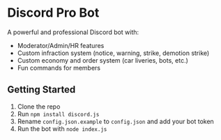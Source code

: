 # Discord Pro Bot

A powerful and professional Discord bot with:
- Moderator/Admin/HR features
- Custom infraction system (notice, warning, strike, demotion strike)
- Custom economy and order system (car liveries, bots, etc.)
- Fun commands for members

## Getting Started

1. Clone the repo
2. Run `npm install discord.js`
3. Rename `config.json.example` to `config.json` and add your bot token
4. Run the bot with `node index.js`